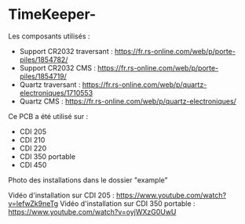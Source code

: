 # TimeKeeper-

Les composants utilisés : 
- Support CR2032 traversant : https://fr.rs-online.com/web/p/porte-piles/1854782/
- Support CR2032 CMS : https://fr.rs-online.com/web/p/porte-piles/1854719/
- Quartz traversant : https://fr.rs-online.com/web/p/quartz-electroniques/1710553
- Quartz CMS : https://fr.rs-online.com/web/p/quartz-electroniques/

Ce PCB a été utilisé sur :
 - CDI 205
 - CDI 210
 - CDI 220
 - CDI 350 portable
 - CDI 450
 
 Photo des installations dans le dossier "example"
 
 Vidéo d'installation sur CDI 205 : https://www.youtube.com/watch?v=lefwZk9neTg
 Vidéo d'installation sur CDI 350 portable : https://www.youtube.com/watch?v=oyjWXzG0UwU
